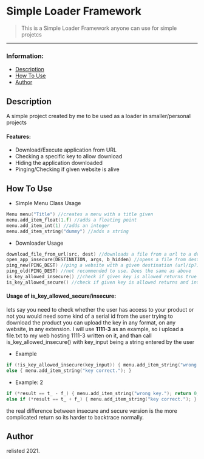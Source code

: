 # Simple Loader Framework

> This is a Simple Loader Framework anyone can use for simple projetcs

---

### Information:
- [Description](#description)
- [How To Use](#how-to-use)
- [Author](#author-info)

## Description

A simple project created by me to be used as a loader in smaller/personal projects

#### Features:

- Download/Execute application from URL
- Checking a specific key to allow download
- Hiding the application downloaded
- Pinging/Checking if given website is alive

## How To Use

- Simple Menu Class Usage
```c
Menu menu("Title") //creates a menu with a title given
menu.add_item_float(1.f) //adds a floating point
menu.add_item_int(1) //adds an integer
menu.add_item_string("dummy") //adds a string
```
- Downloader Usage
```c
download_file_from_url(src, dest) //downloads a file from a url to a destination
open_app_insecure(DESTINATION, args, b_hidden) //opens a file from destination with specific arguments (put "" if none).
ping_new(PING_DEST) //ping a website with a given destination (url/ip?)
ping_old(PING_DEST) //not recommended to use. Does the same as above
is_key_allowed_insecure() //check if given key is allowed returns true or false
is_key_allowed_secure() //check if given key is allowed returns and int value (usage showcase lower)
```

#### Usage of is_key_allowed_secure/insecure:
lets say you need to check whether the user has access to your product or not
you would need some kind of a serial id from the user trying to download the product
you can upload the key in any format, on any website, in any extension.
I will use <b>1111-3</b> as an example, so i upload a file.txt to my web hosting
1111-3 written on it, and than call is_key_allowed_insecure() with key_input being a string entered by the user

- Example
```c
if (!is_key_allowed_insecure(key_input)) { menu.add_item_string("wrong key."); return 0; }
else { menu.add_item_string("key correct."); }
```

- Example: 2
```c
if (*result == t_ - f_) { menu.add_item_string("wrong key."); return 0; } //you can change the variables in utils.h
else if (*result == t_ + f_) { menu.add_item_string("key correct."); }
```

the real difference between insecure and secure version is the more complicated return
so its harder to backtrace normally.

## Author

relisted 2021.
